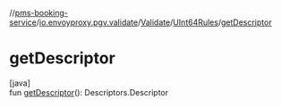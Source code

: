 //[pms-booking-service](../../../../index.md)/[io.envoyproxy.pgv.validate](../../index.md)/[Validate](../index.md)/[UInt64Rules](index.md)/[getDescriptor](get-descriptor.md)

# getDescriptor

[java]\
fun [getDescriptor](get-descriptor.md)(): Descriptors.Descriptor